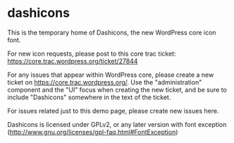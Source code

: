dashicons
=========

This is the temporary home of Dashicons, the new WordPress core icon font. 

For new icon requests, please post to this core trac ticket: https://core.trac.wordpress.org/ticket/27844

For any issues that appear within WordPress core, please create a new ticket on https://core.trac.wordpress.org/. Use the "administration" component and the "UI" focus when creating the new ticket, and be sure to include "Dashicons" somewhere in the text of the ticket.

For issues related just to this demo page, please create new issues here.

Dashicons is licensed under GPLv2, or any later version with font exception (http://www.gnu.org/licenses/gpl-faq.html#FontException)
